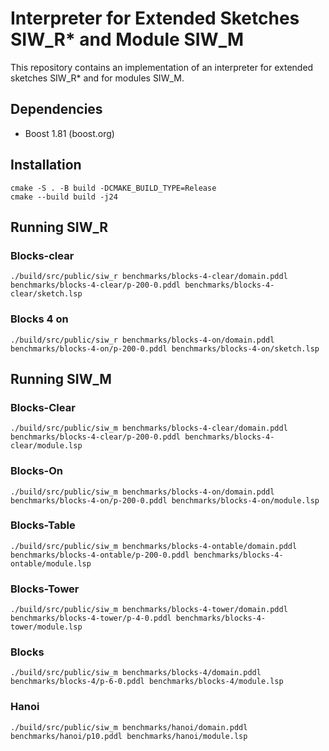 # Interpreter for Extended Sketches SIW_R* and Module SIW_M

This repository contains an implementation of an interpreter
for extended sketches SIW_R* and for modules SIW_M.

## Dependencies

- Boost 1.81 (boost.org)

## Installation

```console
cmake -S . -B build -DCMAKE_BUILD_TYPE=Release
cmake --build build -j24
```

## Running SIW_R

### Blocks-clear

```console
./build/src/public/siw_r benchmarks/blocks-4-clear/domain.pddl benchmarks/blocks-4-clear/p-200-0.pddl benchmarks/blocks-4-clear/sketch.lsp
```

### Blocks 4 on

```console
./build/src/public/siw_r benchmarks/blocks-4-on/domain.pddl benchmarks/blocks-4-on/p-200-0.pddl benchmarks/blocks-4-on/sketch.lsp
```

## Running SIW_M

### Blocks-Clear

```console
./build/src/public/siw_m benchmarks/blocks-4-clear/domain.pddl benchmarks/blocks-4-clear/p-200-0.pddl benchmarks/blocks-4-clear/module.lsp
```

### Blocks-On

```console
./build/src/public/siw_m benchmarks/blocks-4-on/domain.pddl benchmarks/blocks-4-on/p-200-0.pddl benchmarks/blocks-4-on/module.lsp
```

### Blocks-Table

```console
./build/src/public/siw_m benchmarks/blocks-4-ontable/domain.pddl benchmarks/blocks-4-ontable/p-200-0.pddl benchmarks/blocks-4-ontable/module.lsp
```

### Blocks-Tower

```console
./build/src/public/siw_m benchmarks/blocks-4-tower/domain.pddl benchmarks/blocks-4-tower/p-4-0.pddl benchmarks/blocks-4-tower/module.lsp
```

### Blocks

```console
./build/src/public/siw_m benchmarks/blocks-4/domain.pddl benchmarks/blocks-4/p-6-0.pddl benchmarks/blocks-4/module.lsp
```

### Hanoi

```console
./build/src/public/siw_m benchmarks/hanoi/domain.pddl benchmarks/hanoi/p10.pddl benchmarks/hanoi/module.lsp
```
